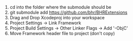 1. cd into the folder where the submodule should be
2. git submodule add https://github.com/bhr/BHRExtensions
3. Drag and Drop Xcodeproj into your workspace
4. Project Settings -> Link Framework
5. Project Build Settings -> Other Linker Flags -> Add '-ObjC'
6. Move Framework header file to project (don't copy)


